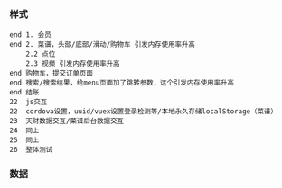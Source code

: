 ### 样式
	end 1. 会员
	end	2. 菜谱，头部/底部/滑动/购物车 引发内存使用率升高
		2.2 点位
		2.3 视频 引发内存使用率升高
	end	购物车，提交订单页面
	end	搜索/搜索结果，给menu页面加了跳转参数，这个引发内存使用率升高
	end	结账
	22	js交互
	22	cordova设置，uuid/vuex设置登录检测等/本地永久存储localStorage（菜谱）
	23	天财数据交互/菜谱后台数据交互
	24	同上
	25	同上
	26	整体测试


### 数据